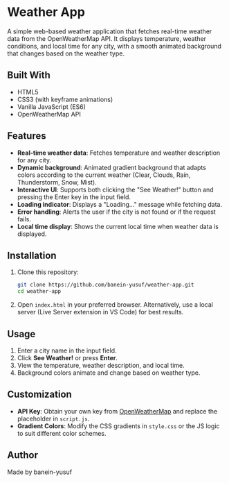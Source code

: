 # Weather App

A simple web-based weather application that fetches real-time weather data from the OpenWeatherMap API. It displays temperature, weather conditions, and local time for any city, with a smooth animated background that changes based on the weather type.

## Built With

- HTML5
- CSS3 (with keyframe animations)
- Vanilla JavaScript (ES6)
- OpenWeatherMap API

## Features

* **Real-time weather data**: Fetches temperature and weather description for any city.
* **Dynamic background**: Animated gradient background that adapts colors according to the current weather (Clear, Clouds, Rain, Thunderstorm, Snow, Mist).
* **Interactive UI**: Supports both clicking the "See Weather!" button and pressing the Enter key in the input field.
* **Loading indicator**: Displays a "Loading..." message while fetching data.
* **Error handling**: Alerts the user if the city is not found or if the request fails.
* **Local time display**: Shows the current local time when weather data is displayed.

## Installation

1. Clone this repository:

   ```bash
   git clone https://github.com/banein-yusuf/weather-app.git
   cd weather-app
   ```

2. Open `index.html` in your preferred browser. Alternatively, use a local server (Live Server extension in VS Code) for best results.

## Usage

1. Enter a city name in the input field.
2. Click **See Weather!** or press **Enter**.
3. View the temperature, weather description, and local time.
4. Background colors animate and change based on weather type.


## Customization

* **API Key**: Obtain your own key from [OpenWeatherMap](https://openweathermap.org/api) and replace the placeholder in `script.js`.
* **Gradient Colors**: Modify the CSS gradients in `style.css` or the JS logic to suit different color schemes.

## Author
Made by banein-yusuf
